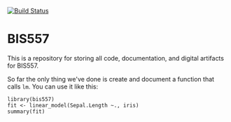 [![Build Status](https://travis-ci.org/zyrr95/bis557.svg?branch=master)](https://travis-ci.org/zyrr95/bis557)

BIS557
===

This is a repository for storing all code, documentation, and digital 
artifacts for BIS557.

So far the only thing we've done is create and document a function that
calls `lm`. You can use it like this:

```{R}
library(bis557)
fit <- linear_model(Sepal.Length ~., iris)
summary(fit)
```
